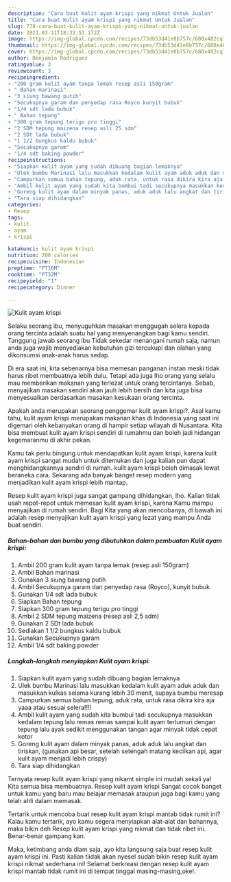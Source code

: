 ```yaml
---
description: "Cara buat Kulit ayam krispi yang nikmat Untuk Jualan"
title: "Cara buat Kulit ayam krispi yang nikmat Untuk Jualan"
slug: 778-cara-buat-kulit-ayam-krispi-yang-nikmat-untuk-jualan
date: 2021-03-11T18:33:53.172Z
image: https://img-global.cpcdn.com/recipes/73db53d41e8b757c/680x482cq70/kulit-ayam-krispi-foto-resep-utama.jpg
thumbnail: https://img-global.cpcdn.com/recipes/73db53d41e8b757c/680x482cq70/kulit-ayam-krispi-foto-resep-utama.jpg
cover: https://img-global.cpcdn.com/recipes/73db53d41e8b757c/680x482cq70/kulit-ayam-krispi-foto-resep-utama.jpg
author: Benjamin Rodriguez
ratingvalue: 3
reviewcount: 3
recipeingredient:
- "200 gram kulit ayam tanpa lemak resep asli 150gram"
- " Bahan marinasi"
- "3 siung bawang putih"
- "Secukupnya garam dan penyedap rasa Royco kunyit bubuk"
- "1/4 sdt lada bubuk"
- " Bahan tepung"
- "300 gram tepung terigu pro tinggi"
- "2 SDM tepung maizena resep asli 25 sdm"
- "2 SDt lada bubuk"
- "1 1/2 bungkus kaldu bubuk"
- "Secukupnya garam"
- "1/4 sdt baking powder"
recipeinstructions:
- "Siapkan kulit ayam yang sudah dibuang bagian lemaknya"
- "Ulek bumbu Marinasi lalu masukkan kedalam kulit ayam aduk aduk dan masukkan kulkas selama kurang lebih 30 menit, supaya bumbu meresap"
- "Campurkan semua bahan tepung, aduk rata, untuk rasa dikira kira aja yaaa atau sesuai selera!!!!"
- "Ambil kulit ayam yang sudah kita bumbui tadi secukupnya masukkan kedalam tepung lalu remas remas sampai kulit ayam terlumuri dengan tepung lalu ayak sedikit menggunakan tangan agar minyak tidak cepat kotor"
- "Goreng kulit ayam dalam minyak panas, aduk aduk lalu angkat dan tiriskan, (gunakan api besar, setelah setengah matang kecilkan api, agar kulit ayam menjadi lebih crispy)"
- "Tara siap dihidangkan"
categories:
- Resep
tags:
- kulit
- ayam
- krispi

katakunci: kulit ayam krispi 
nutrition: 200 calories
recipecuisine: Indonesian
preptime: "PT16M"
cooktime: "PT32M"
recipeyield: "1"
recipecategory: Dinner

---
```



![Kulit ayam krispi](https://img-global.cpcdn.com/recipes/73db53d41e8b757c/680x482cq70/kulit-ayam-krispi-foto-resep-utama.jpg)

Selaku seorang ibu, menyuguhkan masakan menggugah selera kepada orang tercinta adalah suatu hal yang menyenangkan bagi kamu sendiri. Tanggung jawab seorang ibu Tidak sekedar menangani rumah saja, namun anda juga wajib menyediakan kebutuhan gizi tercukupi dan olahan yang dikonsumsi anak-anak harus sedap.

Di era  saat ini, kita sebenarnya bisa memesan panganan instan meski tidak harus ribet membuatnya lebih dulu. Tetapi ada juga lho orang yang selalu mau memberikan makanan yang terlezat untuk orang tercintanya. Sebab, menyajikan masakan sendiri akan jauh lebih bersih dan kita juga bisa menyesuaikan berdasarkan masakan kesukaan orang tercinta. 



Apakah anda merupakan seorang penggemar kulit ayam krispi?. Asal kamu tahu, kulit ayam krispi merupakan makanan khas di Indonesia yang saat ini digemari oleh kebanyakan orang di hampir setiap wilayah di Nusantara. Kita bisa membuat kulit ayam krispi sendiri di rumahmu dan boleh jadi hidangan kegemaranmu di akhir pekan.

Kamu tak perlu bingung untuk mendapatkan kulit ayam krispi, karena kulit ayam krispi sangat mudah untuk ditemukan dan juga kalian pun dapat menghidangkannya sendiri di rumah. kulit ayam krispi boleh dimasak lewat beraneka cara. Sekarang ada banyak banget resep modern yang menjadikan kulit ayam krispi lebih mantap.

Resep kulit ayam krispi juga sangat gampang dihidangkan, lho. Kalian tidak usah repot-repot untuk memesan kulit ayam krispi, karena Kamu mampu menyajikan di rumah sendiri. Bagi Kita yang akan mencobanya, di bawah ini adalah resep menyajikan kulit ayam krispi yang lezat yang mampu Anda buat sendiri.

<!--inarticleads1-->

##### Bahan-bahan dan bumbu yang dibutuhkan dalam pembuatan Kulit ayam krispi:

1. Ambil 200 gram kulit ayam tanpa lemak (resep asli 150gram)
1. Ambil  Bahan marinasi
1. Gunakan 3 siung bawang putih
1. Ambil Secukupnya garam dan penyedap rasa (Royco), kunyit bubuk
1. Gunakan 1/4 sdt lada bubuk
1. Siapkan  Bahan tepung
1. Siapkan 300 gram tepung terigu pro tinggi
1. Ambil 2 SDM tepung maizena (resep asli 2,5 sdm)
1. Gunakan 2 SDt lada bubuk
1. Sediakan 1 1/2 bungkus kaldu bubuk
1. Gunakan Secukupnya garam
1. Ambil 1/4 sdt baking powder




<!--inarticleads2-->

##### Langkah-langkah menyiapkan Kulit ayam krispi:

1. Siapkan kulit ayam yang sudah dibuang bagian lemaknya
1. Ulek bumbu Marinasi lalu masukkan kedalam kulit ayam aduk aduk dan masukkan kulkas selama kurang lebih 30 menit, supaya bumbu meresap
1. Campurkan semua bahan tepung, aduk rata, untuk rasa dikira kira aja yaaa atau sesuai selera!!!!
1. Ambil kulit ayam yang sudah kita bumbui tadi secukupnya masukkan kedalam tepung lalu remas remas sampai kulit ayam terlumuri dengan tepung lalu ayak sedikit menggunakan tangan agar minyak tidak cepat kotor
1. Goreng kulit ayam dalam minyak panas, aduk aduk lalu angkat dan tiriskan, (gunakan api besar, setelah setengah matang kecilkan api, agar kulit ayam menjadi lebih crispy)
1. Tara siap dihidangkan




Ternyata resep kulit ayam krispi yang nikamt simple ini mudah sekali ya! Kita semua bisa membuatnya. Resep kulit ayam krispi Sangat cocok banget untuk kamu yang baru mau belajar memasak ataupun juga bagi kamu yang telah ahli dalam memasak.

Tertarik untuk mencoba buat resep kulit ayam krispi mantab tidak rumit ini? Kalau kamu tertarik, ayo kamu segera menyiapkan alat-alat dan bahannya, maka bikin deh Resep kulit ayam krispi yang nikmat dan tidak ribet ini. Benar-benar gampang kan. 

Maka, ketimbang anda diam saja, ayo kita langsung saja buat resep kulit ayam krispi ini. Pasti kalian tiidak akan nyesel sudah bikin resep kulit ayam krispi nikmat sederhana ini! Selamat berkreasi dengan resep kulit ayam krispi mantab tidak rumit ini di tempat tinggal masing-masing,oke!.

